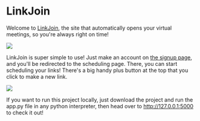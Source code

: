 # LinkJoin
Welcome to <a href="https://linkjoin.xyz">LinkJoin</a>, the site that automatically opens your virtual meetings, so you're always right on time!

<img src="https://cdn.discordapp.com/attachments/802363614068998204/812192856940740648/Screen_Shot_2021-02-18_at_9.24.23_PM.png">

LinkJoin is super simple to use! Just make an account on <a href="https://linkjoin.xyz/signup">the signup page</a>, and you'll be redirected to the scheduling page. There, you can start scheduling your links! There's a big handy plus button at the top that you click to make a new link. 

<img src="https://cdn.discordapp.com/attachments/802363614068998204/812381647894216744/Screen_Shot_2021-02-19_at_9.54.24_AM.png">

If you want to run this project locally, just download the project and run the app.py file in any python interpreter, then head over to http://127.0.0.1:5000 to check it out!





